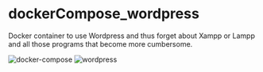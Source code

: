 # dockerCompose_wordpress

Docker container to use Wordpress
and thus forget about Xampp or Lampp and all those programs that become more cumbersome.

![docker-compose](https://github.com/marvinzuniga19/dockerCompose_wordpress/assets/86695688/59707874-5025-4bf3-a8ce-e97d38812e69)
![wordpress](https://github.com/marvinzuniga19/dockerCompose_wordpress/assets/86695688/e97b2155-b6a5-405d-b272-4aeffb56d894)
